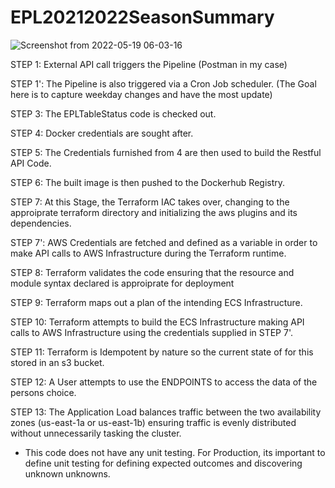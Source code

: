 # EPL20212022SeasonSummary

![Screenshot from 2022-05-19 06-03-16](https://user-images.githubusercontent.com/25004712/169279028-d7479800-2455-4258-bb79-8672e52b938b.png)

STEP 1: External API call triggers the Pipeline (Postman in my case)

STEP 1': The Pipeline is also triggered via a Cron Job scheduler. (The Goal here is to capture weekday changes and have the most update)

STEP 3: The EPLTableStatus code  is checked out.

STEP 4: Docker credentials are sought after.

STEP 5: The Credentials furnished from 4 are then used to build the Restful API Code.

STEP 6: The built image is then pushed to the Dockerhub Registry.

STEP 7: At this Stage, the Terraform IAC takes over, changing to the approiprate terraform directory and initializing the aws plugins and its dependencies.

STEP 7': AWS Credentials are fetched and defined as a variable in order to make API calls to AWS Infrastructure during the Terraform runtime.

STEP 8: Terraform validates the code ensuring that the resource and module syntax declared is approiprate for deployment

STEP 9: Terraform maps out a plan of the intending ECS Infrastructure.

STEP 10:  Terraform attempts to build the ECS Infrastructure making API calls to AWS Infrastructure using the credentials supplied in STEP 7'.

STEP 11: Terraform is Idempotent by nature so the current state of for this stored in an s3 bucket.

STEP 12: A User attempts to use the ENDPOINTS to access the data of the persons choice.

STEP 13: The Application Load balances traffic between the two availability zones (us-east-1a or us-east-1b) ensuring traffic is evenly distributed without unnecessarily tasking the cluster.

* This code does not have any unit testing. For Production, its important to define unit testing for defining expected outcomes and discovering unknown unknowns.
